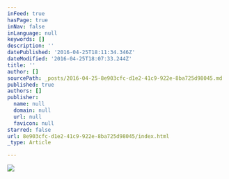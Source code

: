 ```yaml
---
inFeed: true
hasPage: true
inNav: false
inLanguage: null
keywords: []
description: ''
datePublished: '2016-04-25T18:11:34.346Z'
dateModified: '2016-04-25T18:07:33.244Z'
title: ''
author: []
sourcePath: _posts/2016-04-25-8e903cfc-d1e2-41c9-922e-8ba725d98045.md
published: true
authors: []
publisher:
  name: null
  domain: null
  url: null
  favicon: null
starred: false
url: 8e903cfc-d1e2-41c9-922e-8ba725d98045/index.html
_type: Article

---
```

![](https://the-grid-user-content.s3-us-west-2.amazonaws.com/a7b7e8bd-4500-486d-872a-5c1d1e4ea1d5.jpg)